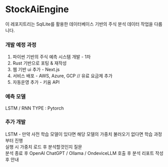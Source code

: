 # StockAiEngine

이 레포지트리는 SqlLite를 활용한 데이터베이스 기반의 주식 분석 데이터 작업을 다룹니다.  

### 개발 예정 과정
1. 파이썬 기반의 주식 예측 시스템 개발 - 1차
2. Rust 기반으로 포팅 & 재작성  
3. 웹 기반 ui 추가 - Next.js 
4. 서비스 배포 - AWS, Azure, GCP // 유료 요금제 추가  
5. 자동운영 추가 - 키움 API

### 예측 모델
LSTM / RNN
TYPE : Pytorch 

### 추가 개발
LSTM - 만약 사전 학습 모델이 있다면 해당 모델의 가중치 불러오기
없다면 학습 과정부터 진행  
실행 시 가중치 로드 후 분석할것인지 질문  
분석 종료 후 OpenAI ChatGPT / Ollama / OndeviceLLM 호출 후 분석 리포트 작성 후 안내